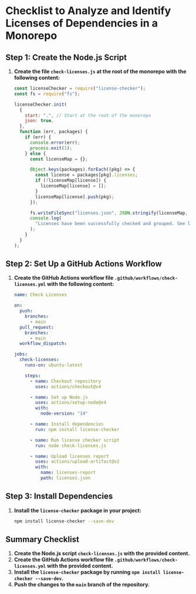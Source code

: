 # Checklist to Analyze and Identify Licenses of Dependencies in a Monorepo

## Step 1: Create the Node.js Script

1. **Create the file `check-licenses.js` at the root of the monorepo with the following content:**

   ```javascript name=check-licenses.js
   const licenseChecker = require("license-checker");
   const fs = require("fs");

   licenseChecker.init(
     {
       start: ".", // Start at the root of the monorepo
       json: true,
     },
     function (err, packages) {
       if (err) {
         console.error(err);
         process.exit(1);
       } else {
         const licenseMap = {};

         Object.keys(packages).forEach((pkg) => {
           const license = packages[pkg].licenses;
           if (!licenseMap[license]) {
             licenseMap[license] = [];
           }
           licenseMap[license].push(pkg);
         });

         fs.writeFileSync("licenses.json", JSON.stringify(licenseMap, null, 2));
         console.log(
           "Licenses have been successfully checked and grouped. See licenses.json for details."
         );
       }
     }
   );
   ```

## Step 2: Set Up a GitHub Actions Workflow

1. **Create the GitHub Actions workflow file `.github/workflows/check-licenses.yml` with the following content:**

   ```yaml name=.github/workflows/check-licenses.yml
   name: Check Licenses

   on:
     push:
       branches:
         - main
     pull_request:
       branches:
         - main
     workflow_dispatch:

   jobs:
     check-licenses:
       runs-on: ubuntu-latest

       steps:
         - name: Checkout repository
           uses: actions/checkout@v4

         - name: Set up Node.js
           uses: actions/setup-node@v4
           with:
             node-version: "14"

         - name: Install dependencies
           run: npm install license-checker

         - name: Run license checker script
           run: node check-licenses.js

         - name: Upload licenses report
           uses: actions/upload-artifact@v2
           with:
             name: licenses-report
             path: licenses.json
   ```

## Step 3: Install Dependencies

1. **Install the `license-checker` package in your project:**

   ```sh
   npm install license-checker --save-dev
   ```

## Summary Checklist

1. **Create the Node.js script `check-licenses.js` with the provided content.**
2. **Create the GitHub Actions workflow file `.github/workflows/check-licenses.yml` with the provided content.**
3. **Install the `license-checker` package by running `npm install license-checker --save-dev`.**
4. **Push the changes to the `main` branch of the repository.**

